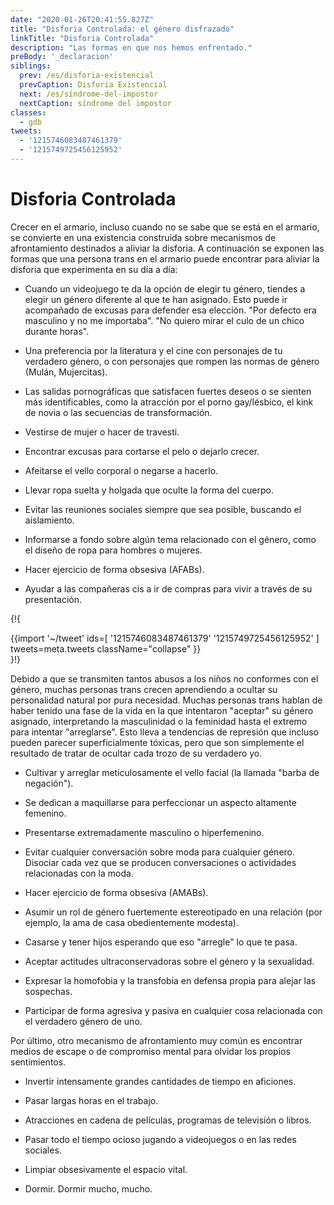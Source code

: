 ```yaml
---
date: "2020-01-26T20:41:55.827Z"
title: "Disforia Controlada: el género disfrazado"
linkTitle: "Disforia Controlada"
description: "Las formas en que nos hemos enfrentado."
preBody: '_declaracion'
siblings:
  prev: /es/disforia-existencial
  prevCaption: Disforia Existencial
  next: /es/síndrome-del-impostor
  nextCaption: síndrome del impostor
classes:
  - gdb
tweets:
  - '1215746083487461379'
  - '1215749725456125952'
---
```


# Disforia Controlada

Crecer en el armario, incluso cuando no se sabe que se está en el armario, se convierte en una existencia construida sobre mecanismos de afrontamiento destinados a aliviar la disforia. A continuación se exponen las formas que una persona trans en el armario puede encontrar para aliviar la disforia que experimenta en su día a día:

- Cuando un videojuego te da la opción de elegir tu género, tiendes a elegir un género diferente al que te han asignado. Esto puede ir acompañado de excusas para defender esa elección. "Por defecto era masculino y no me importaba". "No quiero mirar el culo de un chico durante horas".

- Una preferencia por la literatura y el cine con personajes de tu verdadero género, o con personajes que rompen las normas de género (Mulán, Mujercitas).

- Las salidas pornográficas que satisfacen fuertes deseos o se sienten más identificables, como la atracción por el porno gay/lésbico, el kink de novia o las secuencias de transformación.

- Vestirse de mujer o hacer de travesti.

- Encontrar excusas para cortarse el pelo o dejarlo crecer.

- Afeitarse el vello corporal o negarse a hacerlo.

- Llevar ropa suelta y holgada que oculte la forma del cuerpo.

- Evitar las reuniones sociales siempre que sea posible, buscando el aislamiento.

- Informarse a fondo sobre algún tema relacionado con el género, como el diseño de ropa para hombres o mujeres.

- Hacer ejercicio de forma obsesiva (AFABs).

- Ayudar a las compañeras cis a ir de compras para vivir a través de su presentación.

{!{ <div class="gutter">{{import '~/tweet' ids=[
  '1215746083487461379'
  '1215749725456125952'
] tweets=meta.tweets className="collapse" }}</div> }!}

Debido a que se transmiten tantos abusos a los niños no conformes con el género, muchas personas trans crecen aprendiendo a ocultar su personalidad natural por pura necesidad. Muchas personas trans hablan de haber tenido una fase de la vida en la que intentaron "aceptar" su género asignado, interpretando la masculinidad o la feminidad hasta el extremo para intentar "arreglarse". Esto lleva a tendencias de represión que incluso pueden parecer superficialmente tóxicas, pero que son simplemente el resultado de tratar de ocultar cada trozo de su verdadero yo.

- Cultivar y arreglar meticulosamente el vello facial (la llamada "barba de negación").

- Se dedican a maquillarse para perfeccionar un aspecto altamente femenino.

- Presentarse extremadamente masculino o hiperfemenino.

- Evitar cualquier conversación sobre moda para cualquier género. Disociar cada vez que se producen conversaciones o actividades relacionadas con la moda.

- Hacer ejercicio de forma obsesiva (AMABs).

- Asumir un rol de género fuertemente estereotipado en una relación (por ejemplo, la ama de casa obedientemente modesta).

- Casarse y tener hijos esperando que eso "arregle" lo que te pasa.

- Aceptar actitudes ultraconservadoras sobre el género y la sexualidad.

- Expresar la homofobia y la transfobia en defensa propia para alejar las sospechas.

- Participar de forma agresiva y pasiva en cualquier cosa relacionada con el verdadero género de uno.


Por último, otro mecanismo de afrontamiento muy común es encontrar medios de escape o de compromiso mental para olvidar los propios sentimientos.

- Invertir intensamente grandes cantidades de tiempo en aficiones.

- Pasar largas horas en el trabajo.

- Atracciones en cadena de películas, programas de televisión o libros.

- Pasar todo el tiempo ocioso jugando a videojuegos o en las redes sociales.

- Limpiar obsesivamente el espacio vital.

- Dormir. Dormir mucho, mucho.
